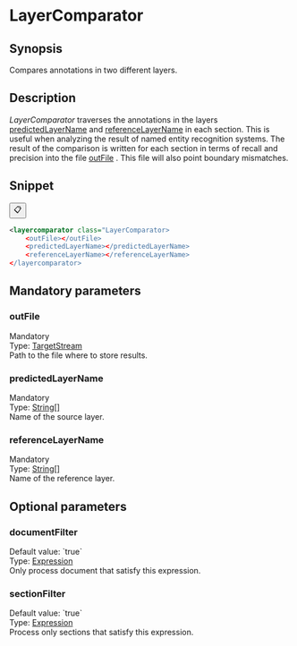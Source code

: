 <h1 class="module">LayerComparator</h1>

## Synopsis

Compares annotations in two different layers.

## Description

 *LayerComparator* traverses the annotations in the layers <a href="#predictedLayerName" class="param">predictedLayerName</a> and <a href="#referenceLayerName" class="param">referenceLayerName</a> in each section. This is useful when analyzing the result of named entity recognition systems. The result of the comparison is written for each section in terms of recall and precision into the file <a href="#outFile" class="param">outFile</a> . This file will also point boundary mismatches.

## Snippet



<button class="copy-code-button" title="Copy to clipboard" onclick="copy_code(this)">📋</button>
```xml
<layercomparator class="LayerComparator>
    <outFile></outFile>
    <predictedLayerName></predictedLayerName>
    <referenceLayerName></referenceLayerName>
</layercomparator>
```

## Mandatory parameters

<h3 id="outFile" class="param">outFile</h3>

<div class="param-level param-level-mandatory">Mandatory
</div>
<div class="param-type">Type: <a href="../converter/fr.inra.maiage.bibliome.util.streams.TargetStream" class="converter">TargetStream</a>
</div>
Path to the file where to store results.

<h3 id="predictedLayerName" class="param">predictedLayerName</h3>

<div class="param-level param-level-mandatory">Mandatory
</div>
<div class="param-type">Type: <a href="../converter/java.lang.String%5B%5D" class="converter">String[]</a>
</div>
Name of the source layer.

<h3 id="referenceLayerName" class="param">referenceLayerName</h3>

<div class="param-level param-level-mandatory">Mandatory
</div>
<div class="param-type">Type: <a href="../converter/java.lang.String%5B%5D" class="converter">String[]</a>
</div>
Name of the reference layer.

## Optional parameters

<h3 id="documentFilter" class="param">documentFilter</h3>

<div class="param-level param-level-default-value">Default value: `true`
</div>
<div class="param-type">Type: <a href="../converter/fr.inra.maiage.bibliome.alvisnlp.core.corpus.expressions.Expression" class="converter">Expression</a>
</div>
Only process document that satisfy this expression.

<h3 id="sectionFilter" class="param">sectionFilter</h3>

<div class="param-level param-level-default-value">Default value: `true`
</div>
<div class="param-type">Type: <a href="../converter/fr.inra.maiage.bibliome.alvisnlp.core.corpus.expressions.Expression" class="converter">Expression</a>
</div>
Process only sections that satisfy this expression.

